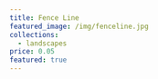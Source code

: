 ```yaml
---
title: Fence Line
featured_image: /img/fenceline.jpg
collections:
  - landscapes
price: 0.05
featured: true
---
```

